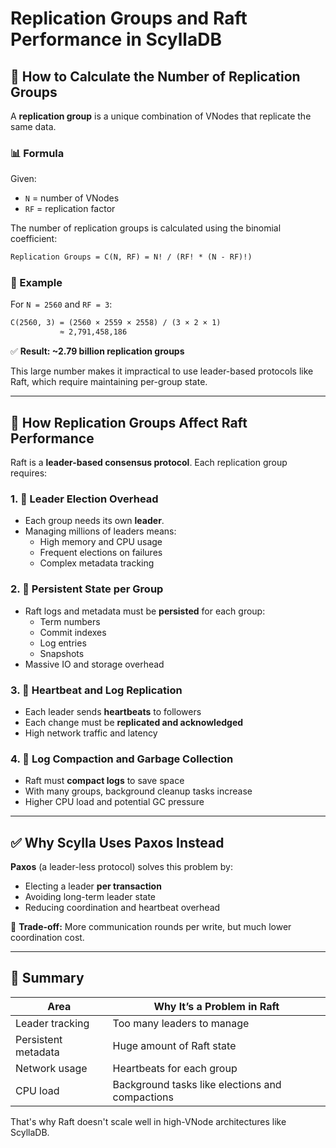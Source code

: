 # Replication Groups and Raft Performance in ScyllaDB

## 🧮 How to Calculate the Number of Replication Groups

A **replication group** is a unique combination of VNodes that replicate the same data.

### 📊 Formula

Given:

- `N` = number of VNodes
- `RF` = replication factor

The number of replication groups is calculated using the binomial coefficient:

```txt
Replication Groups = C(N, RF) = N! / (RF! * (N - RF)!)
```

### 🔢 Example

For `N = 2560` and `RF = 3`:

```txt
C(2560, 3) = (2560 × 2559 × 2558) / (3 × 2 × 1)
           ≈ 2,791,458,186
```

✅ **Result: ~2.79 billion replication groups**

This large number makes it impractical to use leader-based protocols like Raft, which require maintaining per-group state.

---

## 🚦 How Replication Groups Affect Raft Performance

Raft is a **leader-based consensus protocol**. Each replication group requires:

### 1. 🔁 Leader Election Overhead

- Each group needs its own **leader**.
- Managing millions of leaders means:
  - High memory and CPU usage
  - Frequent elections on failures
  - Complex metadata tracking

### 2. 💾 Persistent State per Group

- Raft logs and metadata must be **persisted** for each group:
  - Term numbers
  - Commit indexes
  - Log entries
  - Snapshots
- Massive IO and storage overhead

### 3. 📡 Heartbeat and Log Replication

- Each leader sends **heartbeats** to followers
- Each change must be **replicated and acknowledged**
- High network traffic and latency

### 4. 🧹 Log Compaction and Garbage Collection

- Raft must **compact logs** to save space
- With many groups, background cleanup tasks increase
- Higher CPU load and potential GC pressure

---

## ✅ Why Scylla Uses Paxos Instead

**Paxos** (a leader-less protocol) solves this problem by:

- Electing a leader **per transaction**
- Avoiding long-term leader state
- Reducing coordination and heartbeat overhead

📌 **Trade-off:** More communication rounds per write, but much lower coordination cost.

---

## 🧠 Summary

| Area                | Why It’s a Problem in Raft |
|---------------------|----------------------------|
| Leader tracking     | Too many leaders to manage |
| Persistent metadata | Huge amount of Raft state  |
| Network usage       | Heartbeats for each group  |
| CPU load            | Background tasks like elections and compactions |

That's why Raft doesn't scale well in high-VNode architectures like ScyllaDB.
